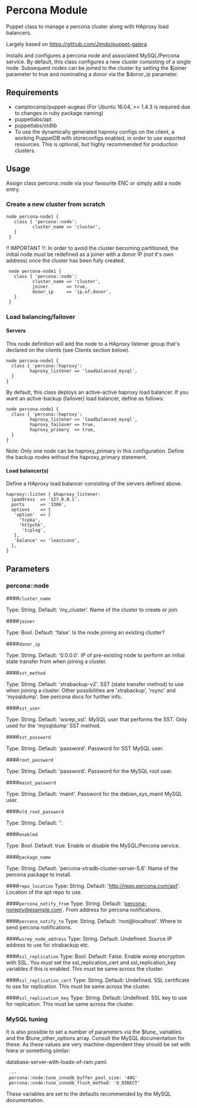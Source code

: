 # Percona Module

Puppet class to manage a percona cluster along with HAproxy load balancers. 

Largely based on https://github.com/Jimdo/puppet-galera

Installs and configures a percona node and associated MySQL/Percona service. 
By default, this class configures a new cluster consisting of a single node.
Subsequent nodes can be joined to the cluster by setting the $joiner parameter
to true and nominating a donor via the $donor_ip parameter.

## Requirements
   * camptocamp/puppet-augeas (For Ubuntu 16.04, >= 1.4.3 is required due to changes in ruby package naming)
   * puppetlabs/apt
   * puppetlabs/stdlib
   * To use the dynamically generated haproxy configs on the client, a working PuppetDB with storeconfigs enabled, in order to use exported resources. This is optional, but highly recommended for production clusters.

## Usage

   Assign class percona::node via your favourite ENC or simply add a node entry.

### Create a new cluster from scratch

  ```puppet
  node percona-node1 {
     class { 'percona::node':   
            cluster_name => 'cluster',
     }
   }
  ```

   !! IMPORTANT !!: In order to avoid the cluster becoming partitioned, the initial node
   *must* be redefined as a joiner with a donor IP (*not* it's own address) once the cluster
   has been fully created:

  ```puppet
   node percona-node1 {
     class { 'percona::node':   
            cluster_name => 'cluster',
            joiner       => true,
            donor_ip     => 'ip.of.donor',
     }
   }
  ```
### Load balancing/failover

#### Servers

   This node definition will add the node to a HAproxy listener group that's declared
   on the clients (see Clients section below). 

   ```puppet
   node percona-node1 {
     class { 'percona::haproxy':   
            haproxy_listener => 'loadbalanced_mysql',
     }
   }
   ```

   By default, this class deploys an active-active haproxy load balancer.
   If you want an active-backup (failover) load balancer, define as follows:

   ```puppet
   node percona-node1 {
     class { 'percona::haproxy':   
            haproxy_listener => 'loadbalanced_mysql',
            haproxy_failover => true,
            haproxy_primary  => true,
     }
   }
   ```
   Note: Only one node can be haproxy_primary in this configuration. Define
   the backup nodes without the haproxy_primary statement.

#### Load balancer(s)

  Define a HAproxy load balancer consisting of the servers defined above.

  ```puppet
  haproxy::listen { $haproxy_listener:
    ipaddress  => '127.0.0.1',
    ports      => '3306',
    options    => {
     'option'  => [
       'tcpka',
       'httpchk',
        'tcplog',
     ],
     'balance' => 'leastconn',
    },
  }
  ```
## Parameters
 
### percona::node

####`cluster_name`

Type: String. Default: 'my_cluster'. Name of the cluster to create or join.

####`joiner`

Type: Bool. Default: 'false'. Is the node joining an existing cluster?

####`donor_ip` 

Type: String. Default: '0.0.0.0'. IP of pre-existing node to perform an
initial state transfer from when joining a cluster.

####`sst_method` 

Type: String. Default: 'xtrabackup-v2'. SST (state transfer method) to use when joining
a cluster. Other possibilities are 'xtrabackup', 'rsync' and 'mysqldump'. See percona docs for
further info.

####`sst_user`

Type: String. Default: 'wsrep_sst'. MySQL user that performs the SST. Only used for the 'mysqldump' SST method.

####`sst_password`

Type: String. Default: 'password'. Password for SST MySQL user.

####`root_password`

Type: String. Default: 'password'. Password for the MySQL root user.

####`maint_password`

Type: String. Default: 'maint'. Password for the debian_sys_maint MySQL user.

####`old_root_password`

Type: String. Default: ''.

####`enabled`

Type: Bool. Default: true. Enable or disable the MySQL/Percona service.

####`package_name`

Type: String. Default: 'percona-xtradb-cluster-server-5.6'. Name of the percona package to install.

####`repo_location`
Type: String. Default: 'http://repo.percona.com/apt'. Location of the apt repo to use.

####`percona_notify_from`
Type: String. Default: 'percona-noreply@example.com˙. From address for percona notifications.

####`percona_notify_to`
Type: String. Default: 'root@localhost'. Where to send percona notifications.

####`wsrep_node_address`
Type: String. Default: Undefined. Source IP address to use for xtrabackup etc.

####`ssl_replication`
Type: Bool. Default: False. Enable wsrep encryption with SSL. You *must* set the ssl_replication_cert 
and ssl_replication_key variables if this is enabled. This must be same across the cluster.

####`ssl_replication_cert`
Type: String. Default: Undefined. SSL certificate to use for replication. This must be same across the cluster.

####`ssl_replication_key`
Type: String. Default: Undefined. SSL key to use for replication. This must be same across the cluster.

### MySQL tuning

It is also possible to set a number of parameters via the $tune_ variables and the $tune_other_options
array. Consult the MySQL documentation for these. As these values are very machine-dependent they should
be set with hiera or something similar:

   database-server-with-loads-of-ram.yaml:

     ---
     percona::node:tune_innodb_buffer_pool_size: '40G'
     percona::node:tune_innodb_flush_method: 'O_DIRECT'

These variables are set to the defaults recommended by the MySQL documentation.
